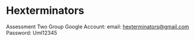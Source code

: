# Hexterminators
Assessment Two
Group Google Account:
email: hexterminators@gmail.com
Password: Uml12345
